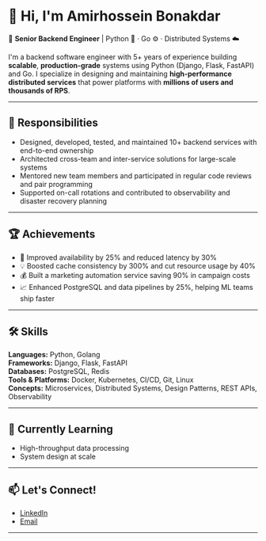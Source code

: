 # 👋 Hi, I'm Amirhossein Bonakdar

🎯 **Senior Backend Engineer** | Python 🐍 · Go ⚙️ · Distributed Systems ☁️

I'm a backend software engineer with 5+ years of experience building **scalable**, **production-grade** systems using Python (Django, Flask, FastAPI) and Go. I specialize in designing and maintaining **high-performance distributed services** that power platforms with **millions of users and thousands of RPS**.

---

## 💼 Responsibilities
- Designed, developed, tested, and maintained 10+ backend services with end-to-end ownership
- Architected cross-team and inter-service solutions for large-scale systems
- Mentored new team members and participated in regular code reviews and pair programming
- Supported on-call rotations and contributed to observability and disaster recovery planning

---

## 🏆 Achievements
- 🚀 Improved availability by 25% and reduced latency by 30%
- 💡 Boosted cache consistency by 300% and cut resource usage by 40%
- 💰 Built a marketing automation service saving 90% in campaign costs
- 📈 Enhanced PostgreSQL and data pipelines by 25%, helping ML teams ship faster

---

## 🛠️ Skills
**Languages:** Python, Golang  
**Frameworks:** Django, Flask, FastAPI  
**Databases:** PostgreSQL, Redis  
**Tools & Platforms:** Docker, Kubernetes, CI/CD, Git, Linux  
**Concepts:** Microservices, Distributed Systems, Design Patterns, REST APIs, Observability

---

## 🌱 Currently Learning 
- High-throughput data processing  
- System design at scale

---

## 📫 Let's Connect!
- [LinkedIn](https://www.linkedin.com/in/athfemoiur/)  
- [Email](mailto:amirhossein1234bonakdar@gmail.com)  

---
